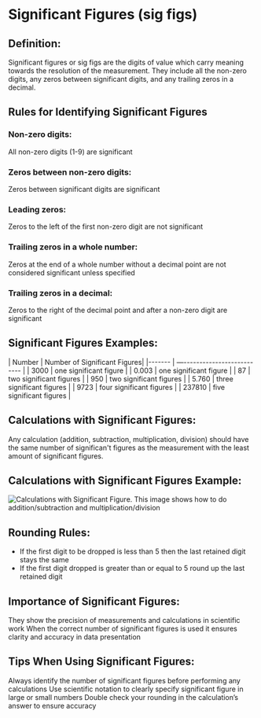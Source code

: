 # Significant Figures (sig figs)

## Definition: 
Significant figures or sig figs are the digits of value which carry meaning towards the resolution of the measurement. They include all the non-zero digits, any zeros between significant digits, and any trailing zeros in a decimal. 

## Rules for Identifying Significant Figures

### Non-zero digits:
All non-zero digits (1-9) are significant 

### Zeros between non-zero digits:
Zeros between significant digits are significant 

### Leading zeros:
Zeros to the left of the first non-zero digit are not significant

### Trailing zeros in a whole number:
Zeros at the end of a whole number without a decimal point are not considered significant unless specified 

### Trailing zeros in a decimal:
Zeros to the right of the decimal point and after a non-zero digit are significant

## Significant Figures Examples:
| Number | Number of Significant Figures|
|------- | —--------------------------  |
| 3000   | one significant figure       | 
| 0.003  | one significant figure       | 
| 87     | two significant figures      | 
| 950    | two significant figures      |
| 5.760  | three significant figures    |
| 9723   | four significant figures     |
| 237810 | five significant figures     |

## Calculations with Significant Figures:

Any calculation (addition, subtraction, multiplication, division) should have the same number of significan't figures as the measurement with the least amount of significant figures. 

## Calculations with Significant Figures Example:
![ Calculations with Significant Figure. This image shows how to do addition/subtraction and multiplication/division](https://i.ytimg.com/vi/q9Qpo8M_6uo/maxresdefault.jpg)

## Rounding Rules:
* If the first digit to be dropped is less than 5 then the last retained digit stays the same
* If the first digit dropped is greater than or equal to 5 round up the last retained digit

## Importance of Significant Figures:

They show the precision of measurements and calculations in scientific work
When the correct number of significant figures is used it ensures clarity and accuracy in data presentation 

## Tips When Using Significant Figures:

Always identify the number of significant figures before performing any calculations
Use scientific notation to clearly specify significant figure in large or small numbers
Double check your rounding in the calculation’s answer to ensure accuracy 


